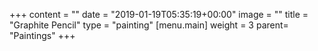 +++
content = ""
date = "2019-01-19T05:35:19+00:00"
image = ""
title = "Graphite Pencil"
type = "painting"
[menu.main]
weight = 3
parent= "Paintings"
+++
